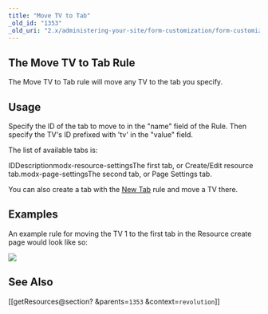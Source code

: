 ```yaml
---
title: "Move TV to Tab"
_old_id: "1353"
_old_uri: "2.x/administering-your-site/form-customization/form-customization-rules/move-tv-to-tab"
---
```


## <a name="MoveTVtoTab-TheMoveTVtoTabRule"></a>The Move TV to Tab Rule

The Move TV to Tab rule will move any TV to the tab you specify.

## <a name="MoveTVtoTab-Usage"></a>Usage

Specify the ID of the tab to move to in the "name" field of the Rule. Then specify the TV's ID prefixed with 'tv' in the "value" field.

The list of available tabs is:

IDDescriptionmodx-resource-settingsThe first tab, or Create/Edit resource tab.modx-page-settingsThe second tab, or Page Settings tab.

You can also create a tab with the [New Tab](display/revolution20/New+Tab "New Tab") rule and move a TV there.

## <a name="MoveTVtoTab-Examples"></a>Examples

An example rule for moving the TV 1 to the first tab in the Resource create page would look like so:

![](download/attachments/18678100/rule-tvMove.png?version=1&modificationDate=1279291685000)

## <a name="MoveTVtoTab-SeeAlso"></a>See Also

 \[\[getResources@section? &parents=`1353` &context=`revolution`\]\]